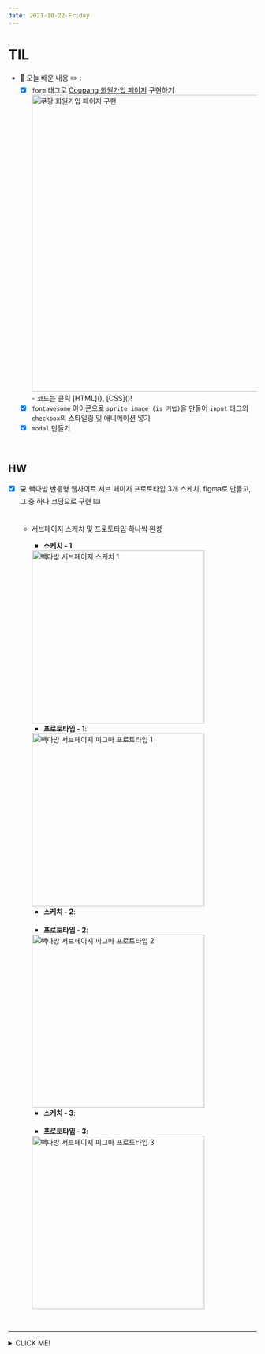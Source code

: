 ```yaml
---
date: 2021-10-22-Friday
---
```


# TIL

- 📝 오늘 배운 내용 ✏️ : 
  - [x] `form` 태그로 [Coupang 회원가입 페이지](https://login.coupang.com/login/memberJoinFrm.pang) 구현하기 
    <!-- - 왼쪽이 실제 쿠팡 사이트고, 오른쪽이 구현한 모습이다.         -->
    <img src="./images/coupang_sign_up_page.png" alt="쿠팡 회원가입 페이지 구현" width="600px" height="" style="padding-left: px;" />
    <br /> 
    - 코드는 클릭 [HTML](), [CSS]()!       
  - [x] `fontawesome` 아이콘으로 `sprite image (is 기법)`을 만들어 `input` 태그의 `checkbox`의 스타일링 및 애니메이션 넣기 
  - [x] `modal` 만들기 

 <!--
  - [x] `form` 태그로 [네이버 회원가입 페이지](https://nid.naver.com/user2/V2Join?token_sjoin=0nEqbe8X7ncizl43&langSelect=ko_KR&chk_all=on&termsService=on&termsPrivacy=on&termsLocation=Y&termsEmail=Y) 클론하기 
    - 구현한 모습은 아래와 같고, 코드는 클릭 [HTML](https://github.com/ekfka4863/frontEndCourse_210901/blob/main/practice/practice_17%20(signup_system)/html/test_naver_sign_up.html), [CSS](https://github.com/ekfka4863/frontEndCourse_210901/blob/main/practice/practice_17%20(signup_system)/css/src/test_naver_sign_up.css)!       
    <img src="./images/sign_up_page_with_form_Naver.gif" alt="네이버 회원가입 페이지 구현" width="" height="" style="padding-left: px;" />
    <br />


  - [x] `form` 태그 관련... 
    - `form` 태그에서 `action =" "` 속성값은 백엔드와 협업하는 주소를 넣는 것이다
    - `method=" "` 에서는 만약 단순히 검색을 한다고 하면 **GET**을, 그리고 보이지 않게 숨김처리 해서 정보를 보내겠다고 하면 **POST**를 사용한단 것을 ~~일단~~ 알고있자!
    
    <br />
  
  - [x] `input`타입    
  <br />
  <img src="./images/input_type.png" alt="인풋 태그의 타입들 간략 정리 (feat. 선생님)" width="350px" height="" style="padding-left: px;" />
  <img src="./images/input_type_2.png" alt="인풋 태그의 타입들 간략 정리 (feat. 선생님)" width="350px" height="" style="padding-left: px;" />
  <br /> -->

  
<br />

## HW
- [x] 💻 빽다방 반응형 웹사이트 서브 페이지 프로토타입 3개 스케치, figma로 만들고, 그 중 하나 코딩으로 구현 ⌨️    
    <br /> 

  - 서브페이지 스케치 및 프로토타입 하나씩 완성           
    - **스케치 - 1**: 
    <img src="./images/subpage_ceo_introduction_sketch(1280px).jpeg" alt="빽다방 서브페이지 스케치 1" width="350px" height="" style="padding-left: px;" />
    <br />

    - **프로토타입 - 1**: 
    <img src="./images/subpage_ceo_introduction(1280px).png" alt="빽다방 서브페이지 피그마 프로토타입 1" width="350px" height="" style="padding-left: px;" />
    <br />

     - **스케치 - 2**: 
    <!-- <img src="./images/subpage_ceo_introduction_sketch(1280px).jpeg" alt="빽다방 서브페이지 스케치 1" width="350px" height="" style="padding-left: px;" /> -->
    <br />

    - **프로토타입 - 2**: 
    <img src="./images/subpage2_cs_box(1280px).png" alt="빽다방 서브페이지 피그마 프로토타입 2" width="350px" height="" style="padding-left: px;" />
    <br />


     - **스케치 - 3**: 
    <!-- <img src="./images/subpage_ceo_introduction_sketch(1280px).jpeg" alt="빽다방 서브페이지 스케치 1" width="350px" height="" style="padding-left: px;" /> -->
    <br />

    - **프로토타입 - 3**: 
    <img src="./images/subpage2_modal(1280px).png" alt="빽다방 서브페이지 피그마 프로토타입 3" width="350px" height="" style="padding-left: px;" />

<br />

---
<details>
<summary>CLICK ME!</summary>  

- cf.  
  - ✨ 선생님's 강의 ✨

</detials>   

